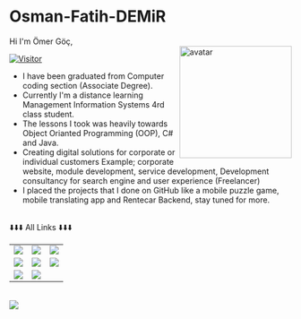 # Osman-Fatih-DEMiR
Hi I'm Ömer Göç,
<br/>
<img align="right" alt="avatar" width="200" src="me.jpg"> 

[![Visitor](https://visitor-badge.laobi.icu/badge?page_id=1boole.1boole)](#)

* I have been graduated from Computer coding section (Associate Degree). <br/>
* Currently I'm a distance learning Management Information Systems 4rd class
student. <br/>
* The lessons I took was heavily towards Object Orianted Programming (OOP), C# and Java. <br/>
* Creating digital solutions for corporate or individual customers 
Example; corporate website, module development, service development,
Development consultancy for search engine and user experience (Freelancer)<br/>
* I placed the projects that I done on GitHub like a mobile puzzle game, mobile translating app
and Rentecar Backend, stay tuned for more. <br/>


<br/>





<table class="center">
<tr> 
          ⬇️⬇️⬇️ All Links ⬇️⬇️⬇️
 </tr>
<tr>
  <td><a href="https://youtube.com/">
<img src="https://img.shields.io/badge/YouTube-FF0000?style=for-the-badge&logo=youtube&logoColor=white">
</a> 
<td><a href="https://twitch.tv/">
<img src="https://img.shields.io/badge/Twitch-9146FF?style=for-the-badge&logo=twitch&logoColor=white">
</a>
<td><a href="#">
<img src="https://img.shields.io/badge/Discord-7289DA?style=for-the-badge&logo=discord&logoColor=white">
  </a> </tr>
  <tr>
<td><a href="https://instagram.com/">
<img src="https://img.shields.io/badge/Instagram-E4405F?style=for-the-badge&logo=instagram&logoColor=white">
</a> 
<td><a href="https://twitter.com/1boole">
<img src="https://img.shields.io/badge/Twitter-1DA1F2?style=for-the-badge&logo=twitter&logoColor=white">
</a>
<td><a href="https://github.com/1boole">
<img src="https://img.shields.io/badge/GitHub-100000?style=for-the-badge&logo=github&logoColor=white">
  </a> </tr>
  <tr>
<td><a href="https://www.linkedin.com/in/osman-fatih-demir/">
<img src="https://img.shields.io/badge/LinkedIn-0077B5?style=for-the-badge&logo=linkedin&logoColor=white">
</a> 
<td><a href="#">
<img src="https://img.shields.io/badge/Gmail-D14836?style=for-the-badge&logo=gmail&logoColor=white">

  </tr>
</table>

</br>


<img align="left" src="https://github-readme-stats.vercel.app/api?username=1boole&theme=blue-green">

<br/><br/>

